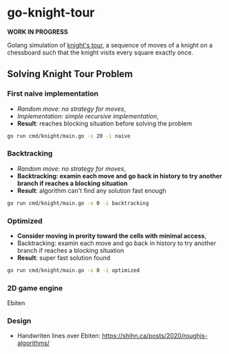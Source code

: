# go-knight-tour

**WORK IN PROGRESS**

Golang simulation of [knight's tour](https://en.wikipedia.org/wiki/Knight%27s_tour), a sequence of moves of a knight on a chessboard such that the knight visits every square exactly once.

## Solving Knight Tour Problem

### First naive implementation

* *Random move: no strategy for moves*,
* *Implementation: simple recursive implementation*,
* **Result**: reaches blocking situation before solving the problem

```sh
go run cmd/knight/main.go -s 20 -i naive
```

### Backtracking

* *Random move: no strategy for moves*,
* **Backtracking: examin each move and go back in history to try another branch if reaches a blocking situation**
* **Result**: algorithm can't find any solution fast enough

```sh
go run cmd/knight/main.go -s 0 -i backtracking
```

### Optimized

* **Consider moving in prority toward the cells with minimal access**,
* Backtracking: examin each move and go back in history to try another branch if reaches a blocking situation
* **Result**: super fast solution found

```sh
go run cmd/knight/main.go -s 0 -i optimized
```

### 2D game engine

Ebiten

### Design

* Handwriten lines over Ebiten: https://shihn.ca/posts/2020/roughjs-algorithms/